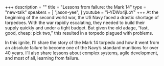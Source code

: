 +++
description = ""
title = "Lessons from failure: the Mark 14"
type = "new-talk"
speakers = [
        "jason-yee",
]
youtube = "i-YDWx4jLoY"
+++
At the beginning of the second world war, the US Navy faced a drastic shortage of torpedoes. With the war rapidly escalating, they needed to build their supply quickly and under a tight budget. But given the old adage, “fast, good, cheap: pick two,” this resulted in a torpedo plagued with problems.

In this ignite, I’ll share the story of the Mark 14 torpedo and how it went from an absolute failure to become one of the Navy’s standard munitions for over 40 years. I’ll also share lessons about complex systems, agile development, and most of all, learning from failure.